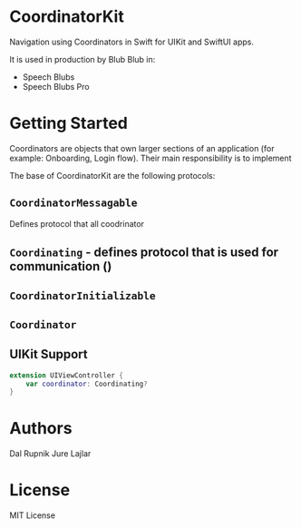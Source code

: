 # CoordinatorKit

Navigation using Coordinators in Swift for UIKit and SwiftUI apps.

It is used in production by Blub Blub in:
- Speech Blubs
- Speech Blubs Pro

# Getting Started

Coordinators are objects that own larger sections of an application (for example: Onboarding, Login flow). Their main responsibility is to implement

The base of CoordinatorKit are the following protocols:

## `CoordinatorMessagable` 
Defines protocol that all coodrinator

## `Coordinating` - defines protocol that is used for communication ()

## `CoordinatorInitializable`

## `Coordinator`



## UIKit Support

```swift
extension UIViewController {
    var coordinator: Coordinating?
}
```

# Authors

Dal Rupnik
Jure Lajlar

# License

MIT License
